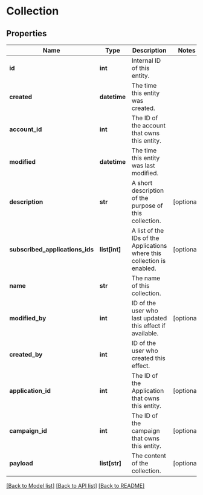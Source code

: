 # Collection

## Properties
Name | Type | Description | Notes
------------ | ------------- | ------------- | -------------
**id** | **int** | Internal ID of this entity. | 
**created** | **datetime** | The time this entity was created. | 
**account_id** | **int** | The ID of the account that owns this entity. | 
**modified** | **datetime** | The time this entity was last modified. | 
**description** | **str** | A short description of the purpose of this collection. | [optional] 
**subscribed_applications_ids** | **list[int]** | A list of the IDs of the Applications where this collection is enabled. | [optional] 
**name** | **str** | The name of this collection. | 
**modified_by** | **int** | ID of the user who last updated this effect if available. | [optional] 
**created_by** | **int** | ID of the user who created this effect. | 
**application_id** | **int** | The ID of the Application that owns this entity. | [optional] 
**campaign_id** | **int** | The ID of the campaign that owns this entity. | [optional] 
**payload** | **list[str]** | The content of the collection. | [optional] 

[[Back to Model list]](../README.md#documentation-for-models) [[Back to API list]](../README.md#documentation-for-api-endpoints) [[Back to README]](../README.md)


